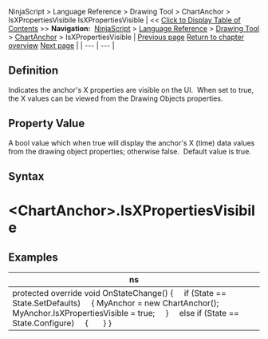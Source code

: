 ﻿
NinjaScript \> Language Reference \> Drawing Tool \> ChartAnchor \> IsXPropertiesVisibile
IsXPropertiesVisible
| \<\< [Click to Display Table of Contents](isxpropertiesvisible.md) \>\> **Navigation:**     [NinjaScript](ninjascript-1.md) \> [Language Reference](language_reference_wip-1.md) \> [Drawing Tool](drawing_tools-1.md) \> [ChartAnchor](chartanchor-1.md) \> IsXPropertiesVisible | [Previous page](isninjascriptdrawn-1.md) [Return to chapter overview](chartanchor-1.md) [Next page](isypropertyvisibile-1.md) |
| --- | --- |
## Definition
Indicates the anchor's X properties are visible on the UI.  When set to true, the X values can be viewed from the Drawing Objects properties.
 
## Property Value
A bool value which when true will display the anchor's X (time) data values from the drawing object properties; otherwise false.  Default value is true.
 
## Syntax
# \<ChartAnchor\>.IsXPropertiesVisibile
## 
## Examples
| ns |
| --- |
| protected override void OnStateChange() {      if (State \=\= State.SetDefaults)      { MyAnchor \= new ChartAnchor(); MyAnchor.IsXPropertiesVisible \= true;      }      else if (State \=\= State.Configure)      {        } } |
